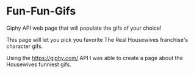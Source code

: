 # Fun-Fun-Gifs


Giphy API web page that will populate the gifs of your choice!

This page will let you pick you favorite The Real Housewives franchise's character gifs.

Using the https://giphy.com/ API I was able to create a page about the Housewives funniest gifs. 